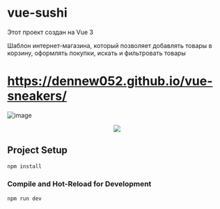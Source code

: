 # vue-sushi

Этот проект создан на Vue 3

Шаблон интернет-магазина, который позволяет добавлять товары в корзину, оформлять покупки, искать и фильтровать товары

# https://dennew052.github.io/vue-sneakers/

![image](https://github.com/dennew052/vue-sushi/assets/42219192/0814d59b-0df4-4857-88b7-fc36b901a13e)

<p align="center"><img  src="https://github.com/dennew052/vue-sushi/assets/42219192/1614d203-3ea6-41ae-aba7-f0e61297fe15"></p>

## Project Setup

```sh
npm install
```

### Compile and Hot-Reload for Development

```sh
npm run dev
```
